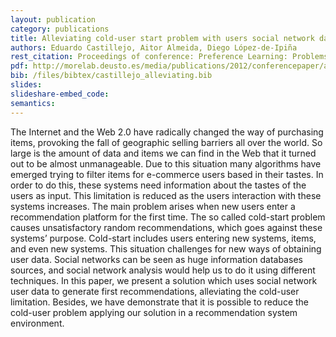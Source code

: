 ```yaml
--- 
layout: publication
category: publications
title: Alleviating cold-user start problem with users social network data in recommendation systems
authors: Eduardo Castillejo, Aitor Almeida, Diego López-de-Ipiña
rest_citation: Proceedings of conference: Preference Learning: Problems and Applications in AI ECAI-12 Workshop, 2012
pdf: http://morelab.deusto.es/media/publications/2012/conferencepaper/alleviating-cold-user-start-problem-with-users-social-network-data-in-recommendation-systems.pdf
bib: /files/bibtex/castillejo_alleviating.bib
slides: 
slideshare-embed_code: 
semantics: 
--- 
```


The Internet and the Web 2.0 have radically changed the way of purchasing items, provoking the fall of geographic selling barriers all over the world. So large is the amount of data and items we can find in the Web that it turned out to be almost unmanageable. Due to this situation many algorithms have emerged trying to filter items for e-commerce users based in their tastes. In order to do this, these systems need information about the tastes of the users as input. This limitation is reduced as the users interaction with these systems increases. The main problem arises when new users enter a recommendation platform for the first time. The so called cold-start problem causes unsatisfactory random recommendations, which goes against these systems’ purpose. Cold-start includes users entering new systems, items, and even new systems. This situation challenges for new ways of obtaining user data. Social networks can be seen as huge information databases sources, and social network analysis would help us to do it using different techniques. In this paper, we present a solution which uses social network user data to generate first recommendations, alleviating the cold-user limitation. Besides, we have demonstrate that it is possible to reduce the cold-user problem applying our solution in a recommendation system environment.

